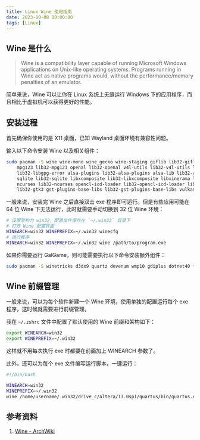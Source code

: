 ```yaml
---
title: Linux Wine 使用指南
date: 2023-10-08 00:00:00
tags: [Linux]
---
```


## Wine 是什么

> Wine is a compatibility layer capable of running Microsoft Windows applications on Unix-like operating systems. Programs running in Wine act as native programs would, without the performance/memory penalties of an emulator.

简单来说，Wine 可以让你在 Linux 系统上无缝运行 Windows 下的应用程序，而且相比于虚拟机可以获得更好的性能。

## 安装过程

首先确保你使用的是 X11 桌面，已知 Wayland 桌面环境有兼容性问题。

输入以下命令安装 Wine 以及相关组件：

```bash
sudo pacman -S wine wine-mono wine_gecko wine-staging giflib lib32-giflib libpng lib32-libpng libldap lib32-libldap gnutls lib32-gnutls \
    mpg123 lib32-mpg123 openal lib32-openal v4l-utils lib32-v4l-utils libpulse lib32-libpulse libgpg-error \
    lib32-libgpg-error alsa-plugins lib32-alsa-plugins alsa-lib lib32-alsa-lib libjpeg-turbo lib32-libjpeg-turbo \
    sqlite lib32-sqlite libxcomposite lib32-libxcomposite libxinerama lib32-libgcrypt libgcrypt lib32-libxinerama \
    ncurses lib32-ncurses opencl-icd-loader lib32-opencl-icd-loader libxslt lib32-libxslt libva lib32-libva gtk3 \
    lib32-gtk3 gst-plugins-base-libs lib32-gst-plugins-base-libs vulkan-icd-loader lib32-vulkan-icd-loader
```

一般来说，安装完 Wine 之后直接双击 exe 程序即可运行。但是有些应用可能在 64 位 Wine 下无法运行，此时就需要手动切换到 32 位 Wine 环境：

```bash
# 设置架构为 win32，配置文件保存在 `~/.win32` 目录下
# 打开 Wine 配置界面
WINEARCH=win32 WINEPREFIX=~/.win32 winecfg
# 运行程序
WINEARCH=win32 WINEPREFIX=~/.win32 wine /path/to/program.exe
```

如果你需要运行 GalGame，则可能需要执行以下命令安装额外组件：

```bash
sudo pacman -S winetricks d3dx9 quartz devenum wmp10 gdiplus dotnet40 ffdshow cjkfonts
```

## Wine 前缀管理

一般来说，可以为每个软件新建一个 Wine 环境，使用单独的配置运行每个 exe 程序，这时候就需要进行前缀管理。

我在 `~/.zshrc` 文件中配置了默认使用的 Wine 前缀和架构如下：

```bash
export WINEARCH=win32
export WINEPREFIX=~/.win32
```

这样就不用每次执行 exe 时都要在前面加上 WINEARCH 参数了。

此外，还可以为每个 exe 文件编写运行脚本，一键运行：

```bash
#!/bin/bash

WINEARCH=win32
WINEPREFIX=~/.win32
wine /home/username/.win32/drive_c/altera/13.0sp1/quartus/bin/quartus.exe
```

## 参考资料

1. [Wine - ArchWiki](https://wiki.archlinux.org/title/Wine)
